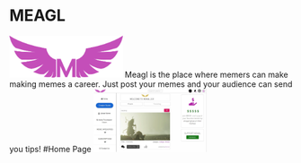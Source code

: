 # MEAGL
<img src="m.png" width="40%">
Meagl is the place where memers can make making memes a career. Just post your memes and your audience can send you tips!
#Home Page
<img src="home.jpg" width="40%">
